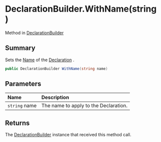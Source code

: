 # DeclarationBuilder.WithName(string)

Method in [DeclarationBuilder](/docs/api/csharp/yarn.compiler.declarationbuilder.md)

## Summary


Sets the  <a href="yarn.compiler.declaration.name.md">Name</a>  of the  <a href="yarn.compiler.declarationbuilder.declaration.md">Declaration</a> .


```csharp
public DeclarationBuilder WithName(string name)
```

## Parameters

|Name|Description|
|:---|:---|
|`string` name|The name to apply to the Declaration.|

## Returns

The  <a href="yarn.compiler.declarationbuilder.md">DeclarationBuilder</a>  instance that received
this method call.

